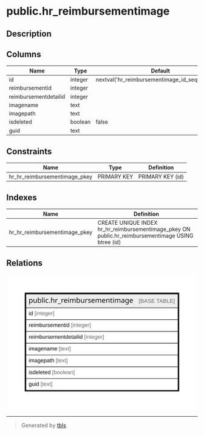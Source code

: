 # public.hr_reimbursementimage

## Description

## Columns

| Name | Type | Default | Nullable | Children | Parents | Comment |
| ---- | ---- | ------- | -------- | -------- | ------- | ------- |
| id | integer | nextval('hr_reimbursementimage_id_seq'::regclass) | false |  |  |  |
| reimbursementid | integer |  | true |  |  |  |
| reimbursementdetailid | integer |  | true |  |  |  |
| imagename | text |  | true |  |  |  |
| imagepath | text |  | true |  |  |  |
| isdeleted | boolean | false | true |  |  |  |
| guid | text |  | true |  |  |  |

## Constraints

| Name | Type | Definition |
| ---- | ---- | ---------- |
| hr_hr_reimbursementimage_pkey | PRIMARY KEY | PRIMARY KEY (id) |

## Indexes

| Name | Definition |
| ---- | ---------- |
| hr_hr_reimbursementimage_pkey | CREATE UNIQUE INDEX hr_hr_reimbursementimage_pkey ON public.hr_reimbursementimage USING btree (id) |

## Relations

![er](public.hr_reimbursementimage.svg)

---

> Generated by [tbls](https://github.com/k1LoW/tbls)
